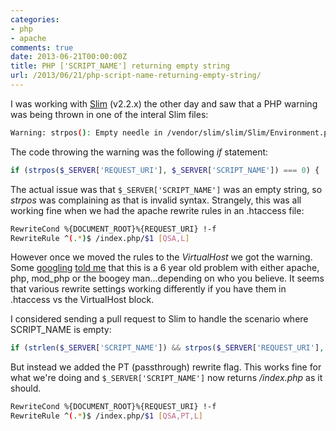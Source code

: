 ```yaml
---
categories:
- php
- apache
comments: true
date: 2013-06-21T00:00:00Z
title: PHP ['SCRIPT_NAME'] returning empty string
url: /2013/06/21/php-script-name-returning-empty-string/
---
```


I was working with [Slim](http://slimframework.com/) (v2.2.x) the other day and saw that a PHP warning was being thrown in one of the interal Slim files:

```bash
Warning: strpos(): Empty needle in /vendor/slim/slim/Slim/Environment.php on line 143
```

The code throwing the warning was the following _if_ statement:

```php
if (strpos($_SERVER['REQUEST_URI'], $_SERVER['SCRIPT_NAME']) === 0) {
```

The actual issue was that ```$_SERVER['SCRIPT_NAME']``` was an empty string, so _strpos_ was complaining as that is invalid syntax. Strangely, this was all working fine when we had the apache rewrite rules in an .htaccess file:

```bash
RewriteCond %{DOCUMENT_ROOT}%{REQUEST_URI} !-f
RewriteRule ^(.*)$ /index.php/$1 [QSA,L]
```

However once we moved the rules to the _VirtualHost_ we got the warning. Some [googling](https://issues.apache.org/bugzilla/show_bug.cgi?id=40102) [told me](https://bugs.php.net/bug.php?id=38141) that this is a 6 year old problem with either apache, php, mod_php or the boogey man...depending on who you believe. It seems that various rewrite settings working differently if you have them in .htaccess vs the VirtualHost block.

I considered sending a pull request to Slim to handle the scenario where SCRIPT_NAME is empty:

```php
if (strlen($_SERVER['SCRIPT_NAME']) && strpos($_SERVER['REQUEST_URI'], $_SERVER['SCRIPT_NAME']) === 0) {
```

But instead we added the PT (passthrough) rewrite flag. This works fine for what we're doing and ```$_SERVER['SCRIPT_NAME']``` now returns _/index.php_ as it should.

```bash
RewriteCond %{DOCUMENT_ROOT}%{REQUEST_URI} !-f
RewriteRule ^(.*)$ /index.php/$1 [QSA,PT,L]
```
